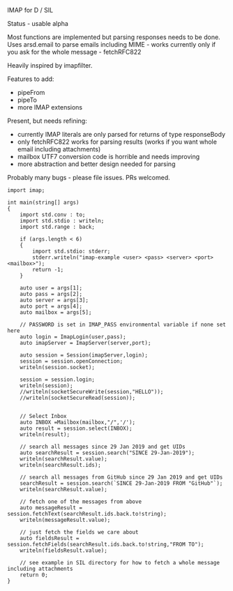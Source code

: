 
IMAP for D / SIL

Status - usable alpha

Most functions are implemented but parsing responses needs to be done.
Uses arsd.email to parse emails including MIME - works currently only if you
ask for the whole message - fetchRFC822


Heavily inspired by imapfilter.


Features to add:

- pipeFrom
- pipeTo
- more IMAP extensions

Present, but needs refining:

- currently IMAP literals are only parsed for returns of type responseBody
- only fetchRFC822 works for parsing results (works if you want whole email including
  attachments)
- mailbox UTF7 conversion code is horrible and needs improving
- more abstraction and better design needed for parsing

Probably many bugs - please file issues.  PRs welcomed.


```
import imap;

int main(string[] args)
{
	import std.conv : to;
	import std.stdio : writeln;
	import std.range : back;

	if (args.length < 6)
	{
		import std.stdio: stderr;
		stderr.writeln("imap-example <user> <pass> <server> <port> <mailbox>");
		return -1;
	}

	auto user = args[1];
	auto pass = args[2];
	auto server = args[3];
	auto port = args[4];
	auto mailbox = args[5];

	// PASSWORD is set in IMAP_PASS environmental variable if none set here
	auto login = ImapLogin(user,pass);
	auto imapServer = ImapServer(server,port);

	auto session = Session(imapServer,login);
	session = session.openConnection;
	writeln(session.socket);

	session = session.login;
	writeln(session);
	//writeln(socketSecureWrite(session,"HELLO"));
	//writeln(socketSecureRead(session));


	// Select Inbox
	auto INBOX =Mailbox(mailbox,"/",'/');
	auto result = session.select(INBOX);
	writeln(result);

	// search all messages since 29 Jan 2019 and get UIDs
	auto searchResult = session.search("SINCE 29-Jan-2019");
	writeln(searchResult.value);
	writeln(searchResult.ids);

	// search all messages from GitHub since 29 Jan 2019 and get UIDs
	searchResult = session.search(`SINCE 29-Jan-2019 FROM "GitHub"`);
	writeln(searchResult.value);

	// fetch one of the messages from above
	auto messageResult = session.fetchText(searchResult.ids.back.to!string);
	writeln(messageResult.value);

	// just fetch the fields we care about
	auto fieldsResult = session.fetchFields(searchResult.ids.back.to!string,"FROM TO");
	writeln(fieldsResult.value);

	// see example in SIL directory for how to fetch a whole message including attachments
	return 0;
}
```

